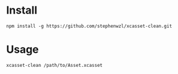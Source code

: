 # Install

```
npm install -g https://github.com/stephenwzl/xcasset-clean.git 
```

# Usage

```
xcasset-clean /path/to/Asset.xcasset
```
